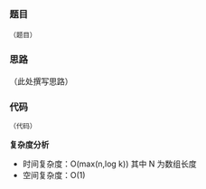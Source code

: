 ### 题目

```
（题目）

```

### 思路

（此处撰写思路）

### 代码

```typescript
（代码）
```

**复杂度分析**

- 时间复杂度：O(max(n,log k)) 其中 N 为数组长度
- 空间复杂度：O(1)
